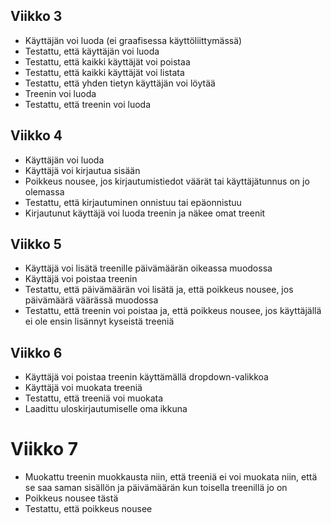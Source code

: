 ## Viikko 3

- Käyttäjän voi luoda (ei graafisessa käyttöliittymässä)
- Testattu, että käyttäjän voi luoda
- Testattu, että kaikki käyttäjät voi poistaa
- Testattu, että kaikki käyttäjät voi listata
- Testattu, että yhden tietyn käyttäjän voi löytää
- Treenin voi luoda
- Testattu, että treenin voi luoda

## Viikko 4

- Käyttäjän voi luoda
- Käyttäjä voi kirjautua sisään
- Poikkeus nousee, jos kirjautumistiedot väärät tai käyttäjätunnus on jo olemassa
- Testattu, että kirjautuminen onnistuu tai epäonnistuu
- Kirjautunut käyttäjä voi luoda treenin ja näkee omat treenit

## Viikko 5
- Käyttäjä voi lisätä treenille päivämäärän oikeassa muodossa
- Käyttäjä voi poistaa treenin
- Testattu, että päivämäärän voi lisätä ja, että poikkeus nousee, jos päivämäärä väärässä muodossa
- Testattu, että treenin voi poistaa ja, että poikkeus nousee, jos käyttäjällä ei ole ensin lisännyt kyseistä treeniä

## Viikko 6
- Käyttäjä voi poistaa treenin käyttämällä dropdown-valikkoa
- Käyttäjä voi muokata treeniä
- Testattu, että treeniä voi muokata
- Laadittu uloskirjautumiselle oma ikkuna

# Viikko 7
- Muokattu treenin muokkausta niin, että treeniä ei voi muokata niin, että se saa saman sisällön ja päivämäärän kun toisella treenillä jo on
- Poikkeus nousee tästä
- Testattu, että poikkeus nousee
